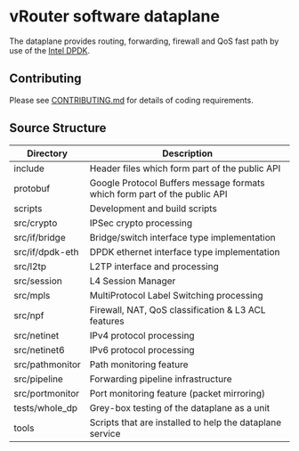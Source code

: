 # vRouter software dataplane

The dataplane provides routing, forwarding, firewall and QoS
fast path by use of the [Intel DPDK][0].

## Contributing

Please see [CONTRIBUTING.md](CONTRIBUTING.md) for details of coding requirements.

[0]: http://dpdk.org/ "Data Plane Development Kit"

## Source Structure

| Directory       | Description |
| --------------- | ----------- |
| include         | Header files which form part of the public API |
| protobuf        | Google Protocol Buffers message formats which form part of the public API |
| scripts         | Development and build scripts |
| src/crypto      | IPSec crypto processing |
| src/if/bridge   | Bridge/switch interface type implementation |
| src/if/dpdk-eth | DPDK ethernet interface type implementation |
| src/l2tp        | L2TP interface and processing |
| src/session     | L4 Session Manager |
| src/mpls        | MultiProtocol Label Switching processing |
| src/npf         | Firewall, NAT, QoS classification & L3 ACL features |
| src/netinet     | IPv4 protocol processing |
| src/netinet6    | IPv6 protocol processing |
| src/pathmonitor | Path monitoring feature |
| src/pipeline    | Forwarding pipeline infrastructure |
| src/portmonitor | Port monitoring feature (packet mirroring) |
| tests/whole_dp  | Grey-box testing of the dataplane as a unit |
| tools           | Scripts that are installed to help the dataplane service |
